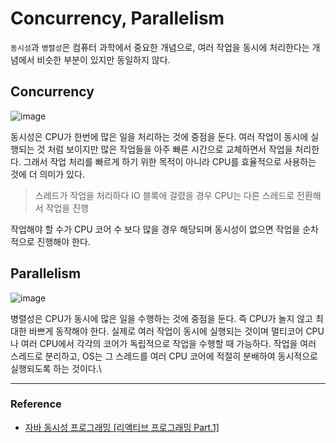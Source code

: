 # Concurrency, Parallelism

`동시성`과 `병렬성`은 컴퓨터 과학에서 중요한 개념으로,
여러 작업을 동시에 처리한다는 개념에서 비슷한 부분이 있지만 동일하지 않다.

## Concurrency

![image](https://github.com/user-attachments/assets/338d90dc-f00c-4742-9560-376839a88dc1)

동시성은 CPU가 한번에 많은 일을 처리하는 것에 중점을 둔다. 
여러 작업이 동시에 실행되는 것 처럼 보이지만 많은 작업들을 아주 빠른 시간으로 교체하면서 작업을 처리한다.
그래서 작업 처리를 빠르게 하기 위한 목적이 아니라 CPU를 효율적으로 사용하는 것에 더 의미가 있다.

> 스레드가 작업을 처리하다 IO 블록에 걸렸을 경우 CPU는 다른 스레드로 전환해서 작업을 진행

작업해야 할 수가 CPU 코어 수 보다 많을 경우 해당되며 동시성이 없으면 작업을 순차적으로 진행해야 한다.

## Parallelism

![image](https://github.com/user-attachments/assets/79a6dba0-79cd-428f-9d4b-58e0680778ec)

병렬성은 CPU가 동시에 많은 일을 수행하는 것에 중점을 둔다. 즉 CPU가 놀지 않고 최대한 바쁘게 동작해야 한다.
실제로 여러 작업이 동시에 실행되는 것이며 멀티코어 CPU나 여러 CPU에서 각각의 코어가 독립적으로 작업을 수행할 때 가능하다.
작업을 여러 스레드로 분리하고, OS는 그 스레드를 여러 CPU 코어에 적절히 분배하여 동시적으로 실행되도록 하는 것이다.\

---

### Reference
- [자바 동시성 프로그래밍 \[리액티브 프로그래밍 Part.1\]](https://www.inflearn.com/course/%EC%9E%90%EB%B0%94-%EB%8F%99%EC%8B%9C%EC%84%B1-%ED%94%84%EB%A1%9C%EA%B7%B8%EB%9E%98%EB%B0%8D-%EB%A6%AC%EC%95%A1%ED%8B%B0%EB%B8%8C-part1/dashboard)
